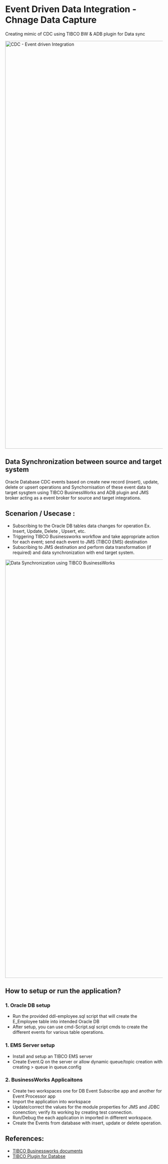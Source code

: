 # Event Driven Data Integration - Chnage Data Capture
Creating mimic of CDC using TIBCO BW & ADB plugin for Data sync


<img width="1298" alt="CDC - Event driven Integration" src="https://user-images.githubusercontent.com/38240734/236645393-2a6dc493-4a7b-4549-8c79-418132d9b4c1.png">


## Data Synchronization between source and target system
Oracle Database CDC events based on create new record (insert), update, delete or upsert operations and Synchornisation of these event data to target sysgtem using TIBCO BusinessWorks and ADB plugin and JMS broker acting as a event broker for source and target integrations.

## Scenarion / Usecase :
- Subscribing to the Oracle DB tables data changes for operation Ex. Insert, Update, Delete , Upsert, etc.
- Triggering TIBCO Businessworks workflow and take appropriate action for each event; send each event to JMS (TIBCO EMS) destination
- Subscribing to JMS destination and perform data transformation (if required) and data synchronization with end target system.

<img width="1332" alt="Data Synchronization using TIBCO BusinessWorks" src="https://user-images.githubusercontent.com/38240734/236643032-95323c80-3d48-4668-804b-5ab12ecf6d4b.png">

## How to setup or run the application?
### 1. Oracle DB setup
- Run the provided ddl-employee.sql script that will create the E_Employee table into intended Oracle DB
- After setup, you can use cmd-Script.sql script cmds to create the different events for various table operations.

### 1. EMS Server setup
- Install and setup an TIBCO EMS server
- Create Event.Q on the server or allow dynamic queue/topic creation with creating > queue in queue.config

### 2. BusinessWorks Applicaitons
- Create two workspaces one for DB Event Subscribe app and another for Event Processor app
- Import the application into workspace
- Update/correct the values for the module properties for JMS and JDBC conenction; verify its working by creating test connection.
- Run/Debug the each application in imported in different workspace. 
- Create the Events from database with insert, update or delete operation. 

## References:
- [TIBCO Businessworks documents](https://docs.tibco.com/pub/bwce/2.7.3/doc/html/Default.htm)
- [TIBCO Plugin for Databse](https://docs.tibco.com/pub/bwpluginadb/8.5.0/doc/html/GUID-58450BE9-C7B7-423E-9F56-8FBF489C1195.htm)
